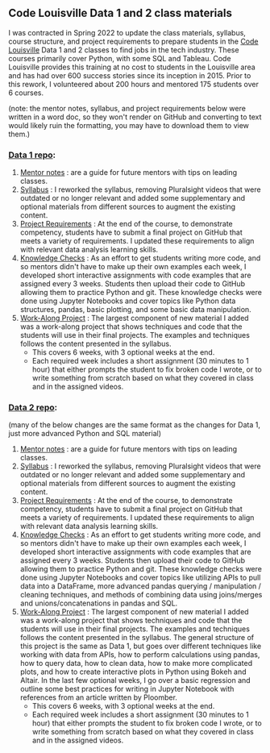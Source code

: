## Code Louisville Data 1 and 2 class materials 
I was contracted in Spring 2022 to update the class materials, syllabus, course structure, and project requirements to prepare students in the [Code Louisville](https://www.codelouisville.org/) Data 1 and 2 classes to find jobs in the tech industry. These courses primarily cover Python, with some SQL and Tableau. Code Louisville provides this training at no cost to students in the Louisville area and has had over 600 success stories since its inception in 2015. Prior to this rework, I volunteered about 200 hours and mentored 175 students over 6 courses. 

(note: the mentor notes, syllabus, and project requirements below were written in a word doc, so they won't render on GitHub and converting to text would likely ruin the formatting, you may have to download them to view them.)

### [Data 1 repo](https://github.com/WillTirone/code_lou_work/tree/main/data1): 

1. [Mentor notes](https://github.com/WillTirone/code_lou_work/blob/main/data1/mentor_notes_Data1.docx) : are a guide for future mentors with tips on leading classes. 
2. [Syllabus](https://github.com/WillTirone/code_lou_work/blob/main/data1/Syllabus_Data1.docx) : I reworked the syllabus, removing Pluralsight videos that were outdated or no longer relevant and added some supplementary and optional materials from different sources to augment the existing content. 
3. [Project Requirements](https://github.com/WillTirone/code_lou_work/blob/main/data1/Requirements_Data1.docx) : At the end of the course, to demonstrate competency, students have to submit a final project on GitHub that meets a variety of requirements. I updated these requirements to align with relevant data analysis learning skills. 
4. [Knowledge Checks](https://github.com/WillTirone/code_lou_work/tree/main/data1/knowledge_checks) : As an effort to get students writing more code, and so mentors didn't have to make up their own examples each week, I developed short interactive assignments with code examples that are assigned every 3 weeks. Students then upload their code to GitHub allowing them to practice Python and git. These knowledge checks were done using Jupyter Notebooks and cover topics like Python data structures, pandas, basic plotting, and some basic data manipulation. 
5. [Work-Along Project](https://github.com/WillTirone/code_lou_work/tree/main/data1/project_example) : The largest component of new material I added was a work-along project that shows techniques and code that the students will use in their final projects. The examples and techniques follows the content presented in the syllabus. 
    * This covers 6 weeks, with 3 optional weeks at the end. 
    * Each required week includes a short assignment (30 minutes to 1 hour) that either prompts the student to fix broken code I wrote, or to write something from scratch based on what they covered in class and in the assigned videos.


### [Data 2 repo](https://github.com/WillTirone/code_lou_work/tree/main/data2): 

(many of the below changes are the same format as the changes for Data 1, just more advanced Python and SQL material)

1. [Mentor notes](https://github.com/WillTirone/code_lou_work/blob/main/data2/mentor_notes_data2.docx) : are a guide for future mentors with tips on leading classes. 
2. [Syllabus](https://github.com/WillTirone/code_lou_work/blob/main/data2/Syllabus_Data2.docx) : I reworked the syllabus, removing Pluralsight videos that were outdated or no longer relevant and added some supplementary and optional materials from different sources to augment the existing content. 
3. [Project Requirements](https://github.com/WillTirone/code_lou_work/blob/main/data2/Requirements_Data2.docx) : At the end of the course, to demonstrate competency, students have to submit a final project on GitHub that meets a variety of requirements. I updated these requirements to align with relevant data analysis learning skills. 
4. [Knowledge Checks](https://github.com/WillTirone/code_lou_work/tree/main/data2/knowledge_checks) : As an effort to get students writing more code, and so mentors didn't have to make up their own examples each week, I developed short interactive assignments with code examples that are assigned every 3 weeks. Students then upload their code to GitHub allowing them to practice Python and git. These knowledge checks were done using Jupyter Notebooks and cover topics like utilizing APIs to pull data into a DataFrame, more advanced pandas querying / manipulation / cleaning techniques, and methods of combining data using joins/merges and unions/concatenations in pandas and SQL.
5. [Work-Along Project](https://github.com/WillTirone/code_lou_work/tree/main/data2/project_example) : The largest component of new material I added was a work-along project that shows techniques and code that the students will use in their final projects. The examples and techniques follows the content presented in the syllabus. The general structure of this project is the same as Data 1, but goes over different techniques like working with data from APIs, how to perform calculations using pandas, how to query data, how to clean data, how to make more complicated plots, and how to create interactive plots in Python using Bokeh and Altair. In the last few optional weeks, I go over a basic regression and outline some best practices for writing in Jupyter Notebook with references from an article written by Ploomber.
    * This covers 6 weeks, with 3 optional weeks at the end. 
    * Each required week includes a short assignment (30 minutes to 1 hour) that either prompts the student to fix broken code I wrote, or to write something from scratch based on what they covered in class and in the assigned videos.
